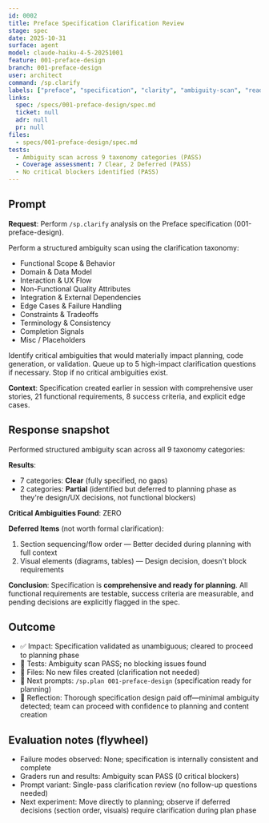 ```yaml
---
id: 0002
title: Preface Specification Clarification Review
stage: spec
date: 2025-10-31
surface: agent
model: claude-haiku-4-5-20251001
feature: 001-preface-design
branch: 001-preface-design
user: architect
command: /sp.clarify
labels: ["preface", "specification", "clarity", "ambiguity-scan", "ready-for-planning"]
links:
  spec: /specs/001-preface-design/spec.md
  ticket: null
  adr: null
  pr: null
files:
  - specs/001-preface-design/spec.md
tests:
  - Ambiguity scan across 9 taxonomy categories (PASS)
  - Coverage assessment: 7 Clear, 2 Deferred (PASS)
  - No critical blockers identified (PASS)
---
```


## Prompt

**Request**: Perform `/sp.clarify` analysis on the Preface specification (001-preface-design).

Perform a structured ambiguity scan using the clarification taxonomy:
- Functional Scope & Behavior
- Domain & Data Model
- Interaction & UX Flow
- Non-Functional Quality Attributes
- Integration & External Dependencies
- Edge Cases & Failure Handling
- Constraints & Tradeoffs
- Terminology & Consistency
- Completion Signals
- Misc / Placeholders

Identify critical ambiguities that would materially impact planning, code generation, or validation. Queue up to 5 high-impact clarification questions if necessary. Stop if no critical ambiguities exist.

**Context**: Specification created earlier in session with comprehensive user stories, 21 functional requirements, 8 success criteria, and explicit edge cases.

## Response snapshot

Performed structured ambiguity scan across all 9 taxonomy categories:

**Results**:
- 7 categories: **Clear** (fully specified, no gaps)
- 2 categories: **Partial** (identified but deferred to planning phase as they're design/UX decisions, not functional blockers)

**Critical Ambiguities Found**: ZERO

**Deferred Items** (not worth formal clarification):
1. Section sequencing/flow order — Better decided during planning with full context
2. Visual elements (diagrams, tables) — Design decision, doesn't block requirements

**Conclusion**: Specification is **comprehensive and ready for planning**. All functional requirements are testable, success criteria are measurable, and pending decisions are explicitly flagged in the spec.

## Outcome

- ✅ Impact: Specification validated as unambiguous; cleared to proceed to planning phase
- 🧪 Tests: Ambiguity scan PASS; no blocking issues found
- 📁 Files: No new files created (clarification not needed)
- 🔁 Next prompts: `/sp.plan 001-preface-design` (specification ready for planning)
- 🧠 Reflection: Thorough specification design paid off—minimal ambiguity detected; team can proceed with confidence to planning and content creation

## Evaluation notes (flywheel)

- Failure modes observed: None; specification is internally consistent and complete
- Graders run and results: Ambiguity scan PASS (0 critical blockers)
- Prompt variant: Single-pass clarification review (no follow-up questions needed)
- Next experiment: Move directly to planning; observe if deferred decisions (section order, visuals) require clarification during plan phase
